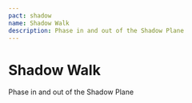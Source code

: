 ```yaml
---
pact: shadow
name: Shadow Walk
description: Phase in and out of the Shadow Plane
---
```


# Shadow Walk

Phase in and out of the Shadow Plane
